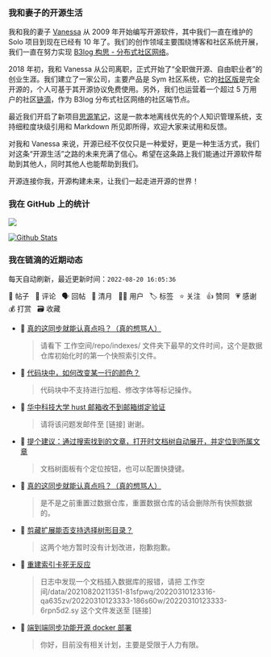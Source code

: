 ### 我和妻子的开源生活

我和我的妻子 [Vanessa](https://github.com/Vanessa219) 从 2009 年开始编写开源软件，其中我们一直在维护的 Solo 项目到现在已经有 10 年了。我们的创作领域主要围绕博客和社区系统开展，我们一直在努力实现 [B3log 构思 - 分布式社区网络](https://ld246.com/article/1546941897596)。

2018 年初，我和 Vanessa 从公司离职，正式开始了“全职做开源、自由职业者”的创业生涯。我们建立了一家公司，主要产品是 Sym 社区系统，它的[社区版](https://github.com/88250/symphony)是完全开源的，个人可基于其开源协议免费使用。另外，我们也运营着一个超过 5 万用户的社区[链滴](https://ld246.com)，作为 B3log 分布式社区网络的社区端节点。

最近我们开启了新项目[思源笔记](https://github.com/siyuan-note/siyuan)，这是一款本地离线优先的个人知识管理系统，支持细粒度块级引用和 Markdown 所见即所得，欢迎大家来试用和反馈。

对我和 Vanessa 来说，开源已经不仅仅只是一种爱好，更是一种生活方式，我们对这条“开源生活”之路的未来充满了信心。希望在这条路上我们能通过开源软件帮助到其他人，同时其他人也能帮助到我们。

开源连接你我，开源构建未来，让我们一起走进开源的世界！

### 我在 GitHub 上的统计

<a title="Hits" target="_blank" href="https://github.com/88250/88250"><img src="https://hits.b3log.org/88250/88250.svg"></a>

[![Github Stats](https://github-readme-stats.vercel.app/api?username=88250&theme=tokyonight&show_icons=true)](https://github.com/88250)

<!--events start -->

### 我在链滴的近期动态

每天自动刷新，最近更新时间：`2022-08-20 16:05:36`

📝 帖子 &nbsp; 💬 评论 &nbsp; 🗣 回帖 &nbsp; 🌙 清月 &nbsp; 👨‍💻 用户 &nbsp; 🏷️ 标签 &nbsp; ⭐️ 关注 &nbsp; 👍 赞同 &nbsp; 💗 感谢 &nbsp; 💰 打赏 &nbsp; 🗃 收藏

* 💬 [真的这同步就能认真点吗？（真的想骂人）](https://ld246.com/article/1660970485149/comment/1660971740459#comments)

  > 请看下 工作空间/repo/indexes/ 文件夹下最早的文件时间，这个是数据仓库初始化时的第一个快照索引文件。
* 💬 [代码块中，如何改变某一行的颜色？](https://ld246.com/article/1660968098490/comment/1660971519441#comments)

  > 代码块中不支持进行加粗、修改字体等标记操作。
* 💬 [华中科技大学 hust 邮箱收不到邮箱绑定验证](https://ld246.com/article/1660970278227/comment/1660971486934#comments)

  > 请将该问题发邮件至 [链接] 谢谢。
* 💬 [提个建议：通过搜索找到的文章，打开时文档树自动展开，并定位到所属文章](https://ld246.com/article/1660970279965/comment/1660971431458#comments)

  > 文档树面板有个定位按钮，也可以配置快捷键。
* 💬 [真的这同步就能认真点吗？（真的想骂人）](https://ld246.com/article/1660970485149/comment/1660971377666#comments)

  > 是不是之前重置过数据仓库，重置数据仓库的话会删除所有快照数据的。
* 💬 [剪藏扩展能否支持选择树形目录？](https://ld246.com/article/1660968816335/comment/1660971333272#comments)

  > 这两个地方暂时没有计划改进，抱歉抱歉。
* 💬 [重建索引卡死无反应](https://ld246.com/article/1660796002721/comment/1660966560113#comments)

  > 日志中发现一个文档插入数据库的报错，请把 工作空间/data/20210820211351-81sfpwq/20220310123316-qa635zv/20220310123333-186s60w/20220310123333-6rpn5d2.sy 这个文件发送至 [链接]
* 💬 [端到端同步功能开源 docker 部署](https://ld246.com/article/1660956280217/comment/1660962565548#comments)

  > 你好，目前没有相关计划，主要是受限于人力有限。


<!--events end -->
